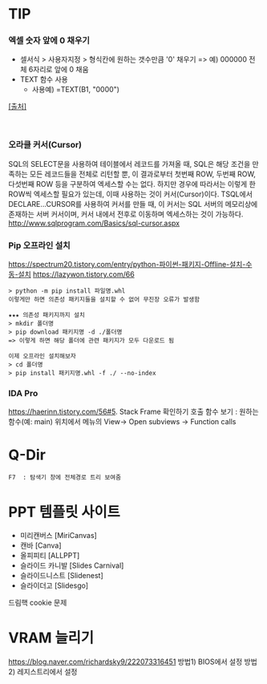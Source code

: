 # TIP

### 엑셀 숫자 앞에 0 채우기  
- 셀서식 > 사용자지정 > 형식칸에 원하는 갯수만큼 '0' 채우기 => 예) 000000 전체 6자리로 앞에 0 채움
- TEXT 함수 사용
  + 사용예) =TEXT(B1, "0000")

<a href="https://gbgg.tistory.com/entry/엑셀-지식iN-엑셀-숫자-앞에-0을-채우는-방법은" target="_blank">[출처]</a>
  

<br>
  

### 오라클 커서(Cursor)
SQL의 SELECT문을 사용하여 테이블에서 레코드를 가져올 때, SQL은 해당 조건을 만족하는 모든 레코드들을 전체로 리턴할 뿐, 이 결과로부터 첫번째 ROW, 두번째 ROW, 다섯번째 ROW 등을 구분하여 엑세스할 수는 없다. 하지만 경우에 따라서는 이렇게 한 ROW씩 엑세스할 필요가 있는데, 이때 사용하는 것이 커서(Cursor)이다. TSQL에서 DECLARE...CURSOR를 사용하여 커서를 만들 때, 이 커서는 SQL 서버의 메모리상에 존재하는 서버 커서이며, 커서 내에서 전후로 이동하며 엑세스하는 것이 가능하다.  
http://www.sqlprogram.com/Basics/sql-cursor.aspx


### Pip 오프라인 설치
https://spectrum20.tistory.com/entry/python-파이썬-패키지-Offline-설치-수동-설치
https://lazywon.tistory.com/66

	> python -m pip install 파일명.whl
	이렇게만 하면 의존성 패키지들을 설치할 수 없어 무진장 오류가 발생함

	★★★ 의존성 패키지까지 설치
	> mkdir 폴더명
	> pip download 패키지명 -d ./폴더명
	=> 이렇게 하면 해당 폴더에 관련 패키지가 모두 다운로드 됨

	이제 오프라인 설치해보자
	> cd 폴더명
	> pip install 패키지명.whl -f ./ --no-index





### IDA Pro

https://haerinn.tistory.com/56#5. Stack Frame 확인하기
호출 함수 보기 : 원하는 함수(예: main) 위치에서 메뉴의 View-> Open subviews -> Function calls




# Q-Dir
	F7	: 탐색기 창에 전체경로 트리 보여줌



# PPT 템플릿 사이트
- 미리캔버스 [MiriCanvas]
- 캔바 [Canva]
- 올피피티 [ALLPPT]
- 슬라이드 카니발 [Slides Carnival]
- 슬라이드니스트 [Slidenest]
- 슬라이더고 [Slidesgo]





드림핵 cookie 문제


# VRAM 늘리기
https://blog.naver.com/richardsky9/222073316451
	방법1) BIOS에서 설정
	방법2) 레지스트리에서 설정


